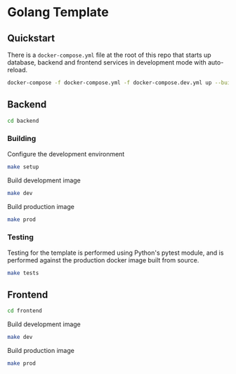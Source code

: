 # Golang Template

## Quickstart

There is a `docker-compose.yml` file at the root of this repo that starts up database, backend and frontend services in development mode with auto-reload.

```bash
docker-compose -f docker-compose.yml -f docker-compose.dev.yml up --build
```

## Backend

```bash
cd backend
```

### Building

Configure the development environment

```bash
make setup
```

Build development image

```bash
make dev
```

Build production image

```bash
make prod
```

### Testing

Testing for the template is performed using Python's pytest module, and is performed
against the production docker image built from source.

```bash
make tests
```

## Frontend

```bash
cd frontend
```

Build development image

```bash
make dev
```

Build production image

```bash
make prod
```
